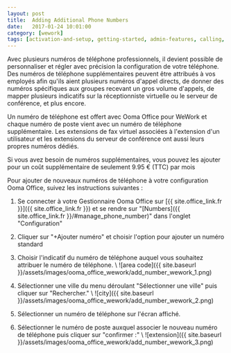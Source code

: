 ```yaml
---
layout: post
title:  Adding Additional Phone Numbers
date:   2017-01-24 10:01:00
category: [wework]
tags: [activation-and-setup, getting-started, admin-features, calling, ooma-office-manager, add-ons, wework]
---
```


Avec plusieurs numéros de téléphone professionnels, il devient possible de personnaliser et régler avec précision la configuration de votre téléphone. Des numéros de téléphone supplémentaires peuvent être attribués à vos employés afin qu'ils aient plusieurs numéros d'appel directs, de donner des numéros spécifiques aux groupes recevant un gros volume d'appels, de mapper plusieurs indicatifs sur la réceptionniste virtuelle ou le serveur de conférence, et plus encore.

Un numéro de téléphone est offert avec Ooma Office pour WeWork et chaque numéro de poste vient avec un numéro de téléphone supplémentaire. Les extensions de fax virtuel associées à l'extension d'un utilisateur et les extensions du serveur de conférence ont aussi leurs propres numéros dédiés.

Si vous avez besoin de numéros supplémentaires, vous pouvez les ajouter pour un coût supplémentaire de seulement 9.95 € (TTC) par mois 

Pour ajouter de nouveaux numéros de téléphone à votre configuration Ooma Office, suivez les instructions suivantes :

1. Se connecter à votre Gestionnaire Ooma Office sur [{{ site.office_link.fr }}]({{ site.office_link.fr }}) et se rendre sur "[Numbers]({{ site.office_link.fr }}/#manage_phone_number)" dans l'onglet "Configuration" 
2. Cliquer sur "+Ajouter numéro" et choisir l'option pour ajouter un numéro standard
3. Choisir l'indicatif du  numéro de téléphone auquel vous souhaitez attribuer le numéro de téléphone. \\
   ![area code]({{ site.baseurl }}/assets/images/ooma_office_wework/add_number_wework_1.png)
   
4. Sélectionner une ville du menu déroulant "Sélectionner une ville" puis cliquer sur "Rechercher." \\
   ![city]({{ site.baseurl }}/assets/images/ooma_office_wework/add_number_wework_2.png)
   
5. Sélectionner un numéro de téléphone sur l'écran affiché.
6. Sélectionner le numéro de poste auxquel associer le nouveau numéro de téléphone puis cliquer sur "confirmer :" \\
   ![extension]({{ site.baseurl }}/assets/images/ooma_office_wework/add_number_wework_3.png)